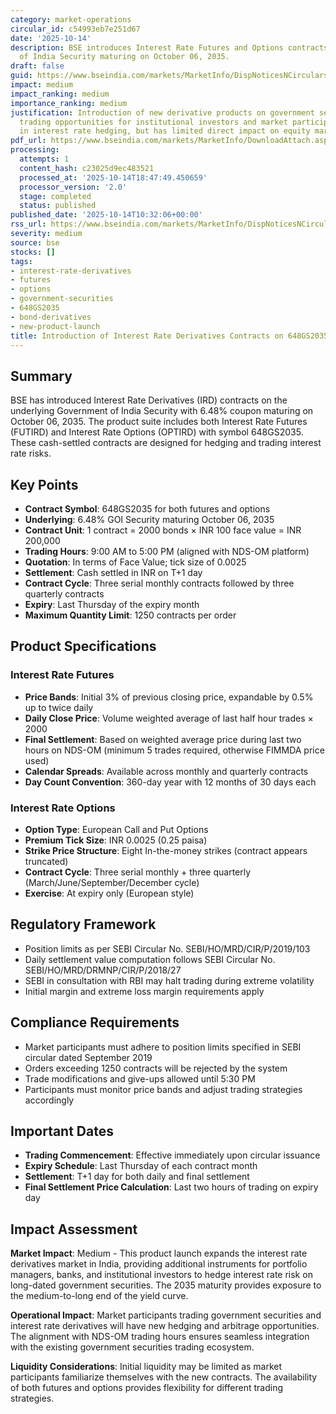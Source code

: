 ```yaml
---
category: market-operations
circular_id: c54993eb7e251d67
date: '2025-10-14'
description: BSE introduces Interest Rate Futures and Options contracts on 6.48% Government
  of India Security maturing on October 06, 2035.
draft: false
guid: https://www.bseindia.com/markets/MarketInfo/DispNoticesNCirculars.aspx?Noticeid={179A3A61-F354-4A55-BFF2-FAF026702A14}&noticeno=20251014-14&dt=10/14/2025&icount=14&totcount=61&flag=0
impact: medium
impact_ranking: medium
importance_ranking: medium
justification: Introduction of new derivative products on government securities expands
  trading opportunities for institutional investors and market participants interested
  in interest rate hedging, but has limited direct impact on equity markets
pdf_url: https://www.bseindia.com/markets/MarketInfo/DownloadAttach.aspx?id=20251014-14&attachedId=3789031b-bc43-4a13-90fc-95660803faef
processing:
  attempts: 1
  content_hash: c23025d9ec483521
  processed_at: '2025-10-14T18:47:49.450659'
  processor_version: '2.0'
  stage: completed
  status: published
published_date: '2025-10-14T10:32:06+00:00'
rss_url: https://www.bseindia.com/markets/MarketInfo/DispNoticesNCirculars.aspx?Noticeid={179A3A61-F354-4A55-BFF2-FAF026702A14}&noticeno=20251014-14&dt=10/14/2025&icount=14&totcount=61&flag=0
severity: medium
source: bse
stocks: []
tags:
- interest-rate-derivatives
- futures
- options
- government-securities
- 648GS2035
- bond-derivatives
- new-product-launch
title: Introduction of Interest Rate Derivatives Contracts on 648GS2035
---
```


## Summary

BSE has introduced Interest Rate Derivatives (IRD) contracts on the underlying Government of India Security with 6.48% coupon maturing on October 06, 2035. The product suite includes both Interest Rate Futures (FUTIRD) and Interest Rate Options (OPTIRD) with symbol 648GS2035. These cash-settled contracts are designed for hedging and trading interest rate risks.

## Key Points

- **Contract Symbol**: 648GS2035 for both futures and options
- **Underlying**: 6.48% GOI Security maturing October 06, 2035
- **Contract Unit**: 1 contract = 2000 bonds × INR 100 face value = INR 200,000
- **Trading Hours**: 9:00 AM to 5:00 PM (aligned with NDS-OM platform)
- **Quotation**: In terms of Face Value; tick size of 0.0025
- **Settlement**: Cash settled in INR on T+1 day
- **Contract Cycle**: Three serial monthly contracts followed by three quarterly contracts
- **Expiry**: Last Thursday of the expiry month
- **Maximum Quantity Limit**: 1250 contracts per order

## Product Specifications

### Interest Rate Futures

- **Price Bands**: Initial 3% of previous closing price, expandable by 0.5% up to twice daily
- **Daily Close Price**: Volume weighted average of last half hour trades × 2000
- **Final Settlement**: Based on weighted average price during last two hours on NDS-OM (minimum 5 trades required, otherwise FIMMDA price used)
- **Calendar Spreads**: Available across monthly and quarterly contracts
- **Day Count Convention**: 360-day year with 12 months of 30 days each

### Interest Rate Options

- **Option Type**: European Call and Put Options
- **Premium Tick Size**: INR 0.0025 (0.25 paisa)
- **Strike Price Structure**: Eight In-the-money strikes (contract appears truncated)
- **Contract Cycle**: Three serial monthly + three quarterly (March/June/September/December cycle)
- **Exercise**: At expiry only (European style)

## Regulatory Framework

- Position limits as per SEBI Circular No. SEBI/HO/MRD/CIR/P/2019/103
- Daily settlement value computation follows SEBI Circular No. SEBI/HO/MRD/DRMNP/CIR/P/2018/27
- SEBI in consultation with RBI may halt trading during extreme volatility
- Initial margin and extreme loss margin requirements apply

## Compliance Requirements

- Market participants must adhere to position limits specified in SEBI circular dated September 2019
- Orders exceeding 1250 contracts will be rejected by the system
- Trade modifications and give-ups allowed until 5:30 PM
- Participants must monitor price bands and adjust trading strategies accordingly

## Important Dates

- **Trading Commencement**: Effective immediately upon circular issuance
- **Expiry Schedule**: Last Thursday of each contract month
- **Settlement**: T+1 day for both daily and final settlement
- **Final Settlement Price Calculation**: Last two hours of trading on expiry day

## Impact Assessment

**Market Impact**: Medium - This product launch expands the interest rate derivatives market in India, providing additional instruments for portfolio managers, banks, and institutional investors to hedge interest rate risk on long-dated government securities. The 2035 maturity provides exposure to the medium-to-long end of the yield curve.

**Operational Impact**: Market participants trading government securities and interest rate derivatives will have new hedging and arbitrage opportunities. The alignment with NDS-OM trading hours ensures seamless integration with the existing government securities trading ecosystem.

**Liquidity Considerations**: Initial liquidity may be limited as market participants familiarize themselves with the new contracts. The availability of both futures and options provides flexibility for different trading strategies.